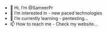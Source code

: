 - 👋 Hi, I’m @SameerPr
- 👀 I’m interested in - new paced technologies
- 🌱 I’m currently learning - pentesting...
- 📫 How to reach me - Check my website...

<!---
SameerPr/SameerPr is a ✨ special ✨ repository because its `README.md` (this file) appears on your GitHub profile.
You can click the Preview link to take a look at your changes.
--->
